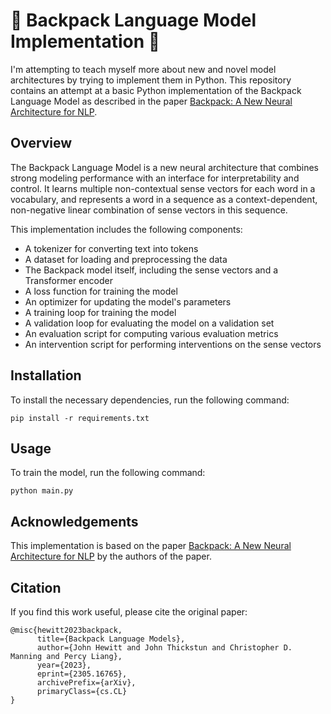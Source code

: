 # 🎒 Backpack Language Model Implementation 🎒

I'm attempting to teach myself more about new and novel model architectures by trying to implement them in Python. This repository contains an attempt at a basic Python implementation of the Backpack Language Model as described in the paper [Backpack: A New Neural Architecture for NLP](https://arxiv.org/pdf/2305.16765.pdf).

## Overview

The Backpack Language Model is a new neural architecture that combines strong modeling performance with an interface for interpretability and control. It learns multiple non-contextual sense vectors for each word in a vocabulary, and represents a word in a sequence as a context-dependent, non-negative linear combination of sense vectors in this sequence.

This implementation includes the following components:

- A tokenizer for converting text into tokens
- A dataset for loading and preprocessing the data
- The Backpack model itself, including the sense vectors and a Transformer encoder
- A loss function for training the model
- An optimizer for updating the model's parameters
- A training loop for training the model
- A validation loop for evaluating the model on a validation set
- An evaluation script for computing various evaluation metrics
- An intervention script for performing interventions on the sense vectors

## Installation

To install the necessary dependencies, run the following command:

```
pip install -r requirements.txt
```

## Usage

To train the model, run the following command:

```
python main.py
```

## Acknowledgements
This implementation is based on the paper [Backpack: A New Neural Architecture for NLP](https://arxiv.org/pdf/2305.16765.pdf) by the authors of the paper.

## Citation

If you find this work useful, please cite the original paper:

```
@misc{hewitt2023backpack,
      title={Backpack Language Models}, 
      author={John Hewitt and John Thickstun and Christopher D. Manning and Percy Liang},
      year={2023},
      eprint={2305.16765},
      archivePrefix={arXiv},
      primaryClass={cs.CL}
}
```